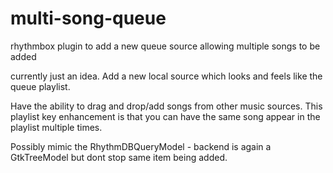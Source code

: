 # multi-song-queue
rhythmbox plugin to add a new queue source allowing multiple songs to be added

currently just an idea.  Add a new local source which looks and feels like the queue playlist.

Have the ability to drag and drop/add songs from other music sources.  This playlist key enhancement is that you can have the same song appear in the playlist multiple times.

Possibly mimic the RhythmDBQueryModel - backend is again a GtkTreeModel but dont stop same item being added.
